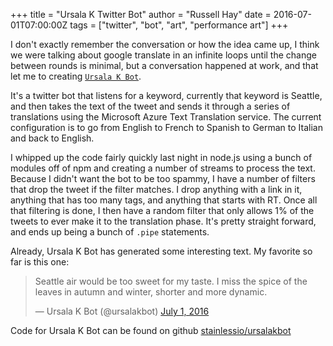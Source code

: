 +++
title = "Ursala K Twitter Bot"
author = "Russell Hay"
date = 2016-07-01T07:00:00Z
tags = ["twitter", "bot", "art", "performance art"]
+++

I don't exactly remember the conversation or how the idea came up, I think we were talking about google translate in an
infinite loops until the change between rounds is minimal, but a conversation happened at work, and that let me to
creating [`Ursala K Bot`](http://twitter.com/ursalakbot).

It's a twitter bot that listens for a keyword, currently that keyword is Seattle, and then takes the text of the tweet
and sends it through a series of translations using the Microsoft Azure Text Translation service.  The current
configuration is to go from English to French to Spanish to German to Italian and back to English.

I whipped up the code fairly quickly last night in node.js using a bunch of modules off of npm and creating a number of
streams to process the text.  Because I didn't want the bot to be too spammy, I have a number of filters that drop the
tweet if the filter matches.  I drop anything with a link in it, anything that has too many tags, and anything that
starts with RT.  Once all that filtering is done, I then have a random filter that only allows 1% of the tweets to ever
make it to the translation phase.  It's pretty straight forward, and ends up being a bunch of `.pipe` statements.

Already, Ursala K Bot has generated some interesting text.  My favorite so far is this one:

<blockquote class="twitter-tweet" data-lang="en"><p lang="en" dir="ltr">Seattle air would be too sweet for my taste. I miss the spice of the leaves in autumn and winter, shorter and more dynamic.</p>&mdash; Ursala K Bot (@ursalakbot) <a href="https://twitter.com/ursalakbot/status/748852098729594880">July 1, 2016</a></blockquote>
<script async src="//platform.twitter.com/widgets.js" charset="utf-8"></script>

Code for Ursala K Bot can be found on github [stainlessio/ursalakbot](https://github.com/stainlessio/ursalakbot)